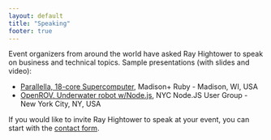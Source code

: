 ```yaml
---
layout: default
title: "Speaking"
footer: true
---
```

Event organizers from around the world have asked Ray Hightower to speak on business and technical topics. Sample presentations (with slides and video):

* [Parallella, 18-core Supercomputer](/blog/2015/08/22/madison-ruby-and-parallella/), Madison+ Ruby - Madison, WI, USA
* [OpenROV, Underwater robot w/Node.js](/blog/2014/09/25/nodejs-under-water/), NYC Node.JS User Group - New York City, NY, USA

If you would like to invite Ray Hightower to speak at your event, you can start with the [contact form](/contact).
&nbsp;<br/>
&nbsp;<br/>
&nbsp;<br/>
&nbsp;<br/>
&nbsp;<br/>
&nbsp;<br/>


